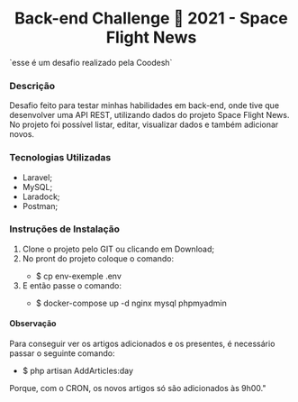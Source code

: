 <h1 align="center">Back-end Challenge 🏅 2021 - Space Flight News</h1>
`esse é um desafio realizado pela Coodesh`

<h3>Descrição</h3>
<p>Desafio feito para testar minhas habilidades em back-end, onde tive que desenvolver uma API REST, utilizando dados do projeto Space Flight News. No projeto foi possível listar, editar, visualizar dados e também adicionar novos.</p>

<h3>Tecnologias Utilizadas</h3>
<ul>
			<li>Laravel;</li>
			<li>MySQL;</li>
			<li>Laradock;</li>
			<li>Postman;</li>
</ul>

<h3>Instruções de Instalação</h3>
<ol>
			<li>Clone o projeto pelo GIT ou clicando em Download;</li>
			<li>No pront do projeto coloque o comando:</li>
                <ul>
                    <li>$ cp env-exemple .env</li>
                </ul>
            <li>E então passe o comando:</li>
                <ul>
                    <li>$ docker-compose up -d nginx mysql phpmyadmin</li>
                </ul>
</ol>

<h4>Observação</h4>
<p>Para conseguir ver os artigos adicionados e os presentes, é necessário passar o seguinte comando:</p>
                <ul>
                    <li>$ php artisan AddArticles:day</li>
                </ul>
<p>Porque, com o CRON, os novos artigos só são adicionados às 9h00."</p>

    
